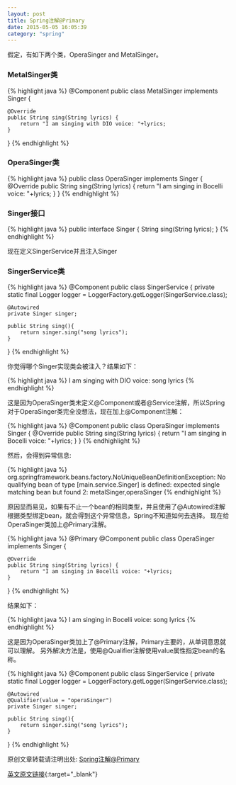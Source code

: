 ```yaml
---
layout: post
title: Spring注解@Primary
date: 2015-05-05 16:05:39
category: "spring"
---
```


假定，有如下两个类，OperaSinger and MetalSinger。

### MetalSinger类

{% highlight java %}
@Component
public class MetalSinger implements Singer {

    @Override
    public String sing(String lyrics) {
        return "I am singing with DIO voice: "+lyrics;
    }
}
{% endhighlight %}

### OperaSinger类

{% highlight java %}
public class OperaSinger implements Singer {
    @Override
    public String sing(String lyrics) {
        return "I am singing in Bocelli voice: "+lyrics;
    }
}
{% endhighlight %}

### Singer接口

{% highlight java %}
public interface Singer {
    String sing(String lyrics);
}
{% endhighlight %}

现在定义SingerService并且注入Singer

### SingerService类

{% highlight java %}
@Component
public class SingerService {
    private static final Logger logger = LoggerFactory.getLogger(SingerService.class);

    @Autowired
    private Singer singer;

    public String sing(){
        return singer.sing("song lyrics");
    }
}
{% endhighlight %}

你觉得哪个Singer实现类会被注入？结果如下：

{% highlight java %}
I am singing with DIO voice: song lyrics
{% endhighlight %}

这是因为OperaSinger类未定义@Component或者@Service注解，所以Spring对于OperaSinger类完全没想法，现在加上@Component注解：

{% highlight java %}
@Component
public class OperaSinger implements Singer {
    @Override
    public String sing(String lyrics) {
        return "I am singing in Bocelli voice: "+lyrics;
    }
}
{% endhighlight %}

然后，会得到异常信息:

{% highlight java %}
org.springframework.beans.factory.NoUniqueBeanDefinitionException: No qualifying bean of type [main.service.Singer] is 
defined: expected single matching bean but found 2: metalSinger,operaSinger
{% endhighlight %}

原因显而易见，如果有不止一个bean的相同类型，并且使用了@Autowired注解根据类型绑定bean，就会得到这个异常信息，Spring不知道如何去选择。
现在给OperaSinger类加上@Primary注解。

{% highlight java %}
@Primary
@Component
public class OperaSinger implements Singer {

    @Override
    public String sing(String lyrics) {
        return "I am singing in Bocelli voice: "+lyrics;
    }
}
{% endhighlight %}

结果如下：

{% highlight java %}
I am singing in Bocelli voice: song lyrics
{% endhighlight %}

这是因为OperaSinger类加上了@Primary注解，Primary主要的，从单词意思就可以理解。
另外解决方法是，使用@Qualifier注解使用value属性指定bean的名称。

{% highlight java %}
@Component
public class SingerService {
    private static final Logger logger = LoggerFactory.getLogger(SingerService.class);

    @Autowired
    @Qualifier(value = "operaSinger")
    private Singer singer;

    public String sing(){
        return singer.sing("song lyrics");
    }
}
{% endhighlight %}

原创文章转载请注明出处: [Spring注解@Primary](http://9leg.com/java/2015/05/05/spring-annotation-primary.html)

[英文原文链接](http://www.javacodegeeks.com/2015/04/spring-annotations-i-never-had-the-chance-to-use-part-1-primary.html){:target="_blank"}
